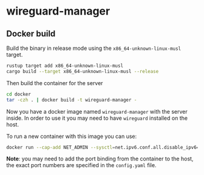 # wireguard-manager

## Docker build

Build the binary in release mode using the `x86_64-unknown-linux-musl` target.

```bash
rustup target add x86_64-unknown-linux-musl
cargo build --target x86_64-unknown-linux-musl --release
```

Then build the container for the server
```bash
cd docker
tar -czh . | docker build -t wireguard-manager -
```

Now you have a docker image named `wireguard-manager` with the server inside.
In order to use it you may need to have `wireguard` installed on the host.

To run a new container with this image you can use:
```bash
docker run --cap-add NET_ADMIN --sysctl=net.ipv6.conf.all.disable_ipv6=0 -v $(realpath config.yaml):/config.yaml wireguard-manager
```

**Note**: you may need to add the port binding from the container to the host, the exact port numbers are specified in the `config.yaml` file.
